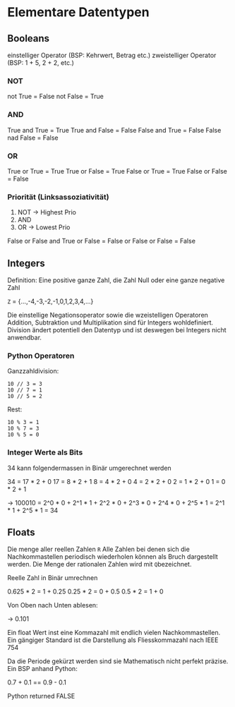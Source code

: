 # Elementare Datentypen

## Booleans

einstelliger Operator (BSP: Kehrwert, Betrag etc.)
zweistelliger Operator (BSP: 1 + 5, 2 + 2, etc.)

### NOT
not True = False
not False = True

### AND
True and True = True
True and False = False
False and True = False
False nad False = False

### OR
True or True = True
True or False = True
False or True = True
False or False = False

### Priorität (Linksassoziativität)

1. NOT -> Highest Prio
2. AND
3. OR  -> Lowest Prio

False or False and True or False = False or False or False = False

## Integers

Definition: Eine positive ganze Zahl, die Zahl Null oder eine ganze negative Zahl

`Z` = {...,-4,-3,-2,-1,0,1,2,3,4,...}

Die einstellige Negationsoperator sowie die wzeistelligen Operatoren Addition, Subtraktion und Multiplikation sind für Integers wohldefiniert. Division ändert potentiell den Datentyp und ist deswegen bei Integers nicht anwendbar.

### Python Operatoren

Ganzzahldivision:

    10 // 3 = 3
    10 // 7 = 1
    10 // 5 = 2

Rest:

    10 % 3 = 1
    10 % 7 = 3
    10 % 5 = 0

### Integer Werte als Bits

34 kann folgendermassen in Binär umgerechnet werden

34 = 17 * 2 + 0
17 =  8 * 2 + 1
 8 =  4 * 2 + 0
 4 =  2 * 2 + 0
 2 =  1 * 2 + 0
 1 =  0 * 2 + 1

 -> 100010 = 2^0 * 0 + 2^1 * 1 + 2^2 * 0 + 2^3 * 0 + 2^4 * 0 + 2^5 * 1
           = 2^1 * 1 + 2^5 * 1 = 34

## Floats

Die menge aller reellen Zahlen `R`
Alle Zahlen bei denen sich die Nachkommastellen periodisch wiederholen können als Bruch dargestellt werden. Die Menge der rationalen Zahlen wird mit `Q`bezeichnet.

Reelle Zahl in Binär umrechnen

0.625 * 2 = 1 + 0.25
0.25  * 2 = 0 + 0.5
0.5   * 2 = 1 + 0

Von Oben nach Unten ablesen:

-> 0.101

Ein float Wert inst eine Kommazahl mit endlich vielen Nachkommastellen. Ein gängiger Standard ist die Darstellung als Fliesskommazahl nach IEEE 754

Da die Periode gekürzt werden sind sie Mathematisch nicht perfekt präzise. Ein BSP anhand Python:

0.7 + 0.1 == 0.9 - 0.1

Python returned FALSE

